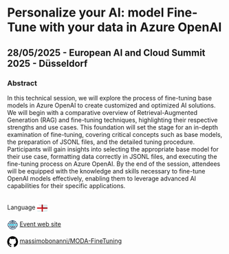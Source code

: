 # Personalize your AI: model Fine-Tune with your data in Azure OpenAI
##  28/05/2025 - European AI and Cloud Summit 2025 - Düsseldorf
### Abstract 
In this technical session, we will explore the process of fine-tuning base models in Azure OpenAI to create customized and optimized AI solutions. We will begin with a comparative overview of Retrieval-Augmented Generation (RAG) and fine-tuning techniques, highlighting their respective strengths and use cases. This foundation will set the stage for an in-depth examination of fine-tuning, covering critical concepts such as base models, the preparation of JSONL files, and the detailed tuning procedure.
Participants will gain insights into selecting the appropriate base model for their use case, formatting data correctly in JSONL files, and executing the fine-tuning process on Azure OpenAI. By the end of the session, attendees will be equipped with the knowledge and skills necessary to fine-tune OpenAI models effectively, enabling them to leverage advanced AI capabilities for their specific applications.

<br/>
Language <img width="25" src="https://raw.githubusercontent.com/massimobonanni/massimobonanni/master/images/flagengland.svg" style="vertical-align:middle">

<br/>
<p>
<img width="25" src="https://raw.githubusercontent.com/massimobonanni/massimobonanni/master/images/eventwebsite.svg" style="vertical-align:middle"> 
<a href="https://cloudsummit.eu/">Event web site</a>
</p>

<p>
<img width="25" src="https://raw.githubusercontent.com/massimobonanni/massimobonanni/master/images/github.svg" style="vertical-align:middle"> 
<a href="https://github.com/massimobonanni/MODA-FineTuning" target="_blank">massimobonanni/MODA-FineTuning
</a>
</p>




